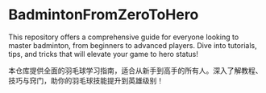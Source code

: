 # BadmintonFromZeroToHero
 This repository offers a comprehensive guide for everyone looking to master badminton, from beginners to advanced players. Dive into tutorials, tips, and tricks that will elevate your game to hero status! 
 
 本仓库提供全面的羽毛球学习指南，适合从新手到高手的所有人。深入了解教程、技巧与窍门，助你的羽毛球技能提升到英雄级别！

